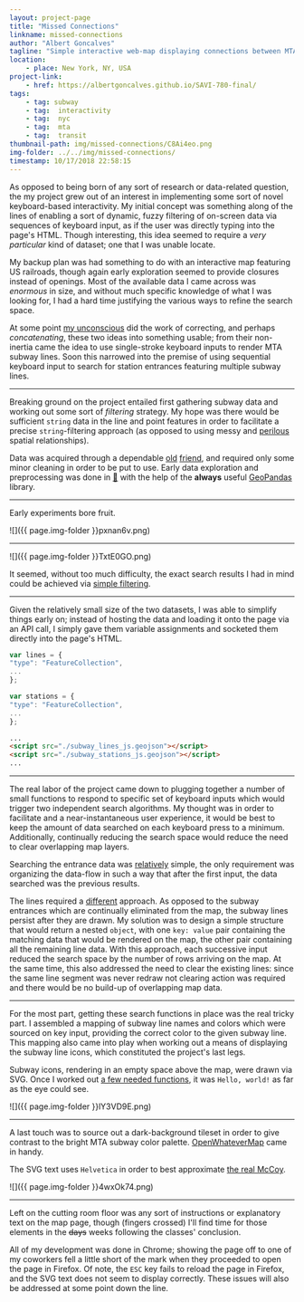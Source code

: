 ```yaml
---
layout: project-page
title: "Missed Connections"
linkname: missed-connections
author: "Albert Goncalves"
tagline: "Simple interactive web-map displaying connections between MTA subway lines responsive to keyboard input. Direct keyboard input of any given subway line will render the given subway line and its entrances (for the R-line, simply press 'r', etc.). Subsequent keyboard input will draw subway lines but narrow down the selection of subway entrances, leaving only those entrances which feature all selected subway lines... or no entrances if none match the accumulated search criteria. Mouse hovering over entrances will display the street nearest street intersection. Best viewed in Chrome."
location:
    - place: New York, NY, USA
project-link:
    - href: https://albertgoncalves.github.io/SAVI-780-final/
tags:
    - tag: subway
    - tag:  interactivity
    - tag:  nyc
    - tag:  mta
    - tag:  transit
thumbnail-path: img/missed-connections/C8Ai4eo.png
img-folder: ../../img/missed-connections/
timestamp: 10/17/2018 22:58:15
---
```


As opposed to being born of any sort of research or data-related question, the my project grew out of an interest in implementing some sort of novel keyboard-based interactivity. My initial concept was something along of the lines of enabling a sort of dynamic, fuzzy filtering of on-screen data via sequences of keyboard input, as if the user was directly typing into the page's HTML. Though interesting, this idea seemed to require a _very particular_ kind of dataset; one that I was unable locate.

My backup plan was had something to do with an interactive map featuring US railroads, though again early exploration seemed to provide closures instead of openings. Most of the available data I came across was _enormous_ in size, and without much specific knowledge of what I was looking for, I had a hard time justifying the various ways to refine the search space.

At some point [my unconscious](https://www.sciencedaily.com/releases/2008/04/080414145705.htm) did the work of correcting, and perhaps _concatenating_, these two ideas into something usable; from their non-inertia came the idea to use single-stroke keyboard inputs to render MTA subway lines. Soon this narrowed into the premise of using sequential keyboard input to search for station entrances featuring multiple subway lines.

---

Breaking ground on the project entailed first gathering subway data and working out some sort of _filtering_ strategy. My hope was there would be sufficient `string` data in the line and point features in order to facilitate a precise `string`-filtering approach (as opposed to using messy and [perilous](https://www.google.com/search?q=problems+with+spatial+joins&oq=problems+with+spatial+joins) spatial relationships).

Data was acquired through a dependable [old](https://data.cityofnewyork.us/Transportation/Subway-Lines/3qz8-muuu) [friend](https://data.cityofnewyork.us/Transportation/Subway-Entrances/drex-xx56), and required only some minor cleaning in order to be put to use. Early data exploration and preprocessing was done in [🐍](https://www.python.org/) with the help of the **always** useful [GeoPandas](http://geopandas.org/) library.

---

Early experiments bore fruit.

![]({{ page.img-folder }}pxnan6v.png)

---

![]({{ page.img-folder }}TxtE0GO.png)

It seemed, without too much difficulty, the exact search results I had in mind could be achieved via [simple filtering](https://pandas.pydata.org/pandas-docs/stable/generated/pandas.Series.str.contains.html).

---

Given the relatively small size of the two datasets, I was able to simplify things early on; instead of hosting the data and loading it onto the page via an API call, I simply gave them variable assignments and socketed them directly into the page's HTML.

```javascript
var lines = {
"type": "FeatureCollection",
...
};
```

```javascript
var stations = {
"type": "FeatureCollection",
...
};
```

```html
...
<script src="./subway_lines_js.geojson"></script>
<script src="./subway_stations_js.geojson"></script>
...
```

---

The real labor of the project came down to plugging together a number of small functions to respond to specific set of keyboard inputs which would trigger two independent search algorithms. My thought was in order to facilitate and a near-instantaneous user experience, it would be best to keep the amount of data searched on each keyboard press to a minimum. Additionally, continually reducing the search space would reduce the need to clear overlapping map layers.

Searching the entrance data was [relatively](https://github.com/albertgoncalves/SAVI-780-final/blob/master/script.ts#L100) simple, the only requirement was organizing the data-flow in such a way that after the first input, the data searched was the previous results.

The lines required a [different](https://github.com/albertgoncalves/SAVI-780-final/blob/master/script.ts#L107) approach. As opposed to the subway entrances which are continually eliminated from the map, the subway lines persist after they are drawn. My solution was to design a simple structure that would return a nested `object`, with one `key: value` pair containing the matching data that would be rendered on the map, the other pair containing all the remaining line data. With this approach, each successive input reduced the search space by the number of rows arriving on the map. At the same time, this also addressed the need to clear the existing lines: since the same line segment was never redraw not clearing action was required and there would be no build-up of overlapping map data.

---

For the most part, getting these search functions in place was the real tricky part. I assembled a mapping of subway line names and colors which were sourced on key input, providing the correct color to the given subway line. This mapping also came into play when working out a means of displaying the subway line icons, which constituted the project's last legs.

Subway icons, rendering in an empty space above the map, were drawn via SVG. Once I worked out [a few needed functions](https://github.com/albertgoncalves/SAVI-780-final/blob/master/circles/script.js), it was `Hello, world!` as far as the eye could see.

![]({{ page.img-folder }}lY3VD9E.png)

---

A last touch was to source out a dark-background tileset in order to give contrast to the bright MTA subway color palette. [OpenWhateverMap](http://openwhatevermap.xyz) came in handy.

The SVG text uses `Helvetica` in order to best approximate [the real McCoy](https://en.wikipedia.org/wiki/The_real_McCoy).

![]({{ page.img-folder }}4wxOk74.png)

---

Left on the cutting room floor was any sort of instructions or explanatory text on the map page, though (fingers crossed) I'll find time for those elements in the <s>days</s> weeks following the classes' conclusion.

All of my development was done in Chrome; showing the page off to one of my coworkers fell a little short of the mark when they proceeded to open the page in Firefox. Of note, the `ESC` key fails to reload the page in Firefox, and the SVG text does not seem to display correctly. These issues will also be addressed at some point down the line.
